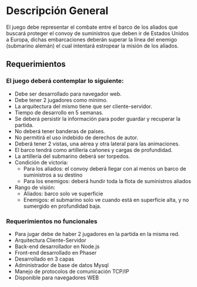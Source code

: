 # Descripción General
El juego debe representar el combate entre el barco de los aliados que buscará  proteger el convoy de suministros que deben ir de Estados Unidos a Europa, dichas embarcaciones deberán superar la línea del  enemigo (submarino alemán) el cual  intentará estropear la misión de los aliados.

## Requerimientos
  
### El juego deberá contemplar lo siguiente:

 - Debe ser desarrollado para navegador web.
 - Debe tener 2 jugadores como mínimo.
 - La arquitectura del mismo tiene que ser cliente-servidor.
 - Tiempo de desarrollo en 5 semanas.
 - Se deberá persistir la información para poder guardar y recuperar la partida.
 - No deberá tener banderas de países.
 - No permitirá el uso indebido de derechos de autor. 
 - Deberá tener 2 vistas, una  aérea  y otra lateral para las animaciones.
 - El barco tendrá como artillería cañones y cargas de profundidad. 
 - La artillería del submarino deberá ser torpedos.
 - Condición de victoria: 
    - Para los aliados: el convoy deberá llegar con al menos un barco de suministros a  su destino
    - Para los enemigos: deberá hundir toda la flota de suministros aliados
- Rango de visión:  
    - Aliados: barco solo ve superficie
    - Enemigos: el submarino solo ve cuando está en superficie alta, y no sumergido en profundidad baja.

### Requerimientos no funcionales

- Para jugar debe de haber 2 jugadores en la partida en la misma red.
- Arquitectura Cliente-Servidor
- Back-end desarrollador en Node.js
- Front-end desarrollado en Phaser
- Desarrollado en 3 capas
- Administrador de base de datos Mysql 
- Manejo de protocolos de comunicación TCP/IP
- Disponible para navegadores WEB 
